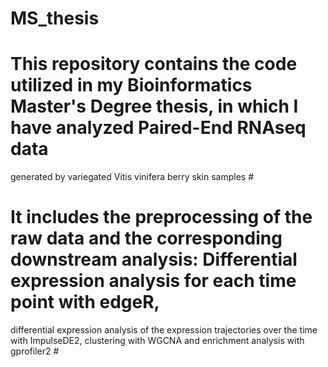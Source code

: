 # MS_thesis

# This repository contains the code utilized in my Bioinformatics Master's Degree thesis, in which I have analyzed Paired-End RNAseq data 
generated by variegated Vitis vinifera berry skin samples #
# It includes the preprocessing of the raw data and the corresponding downstream analysis: Differential expression analysis for each time point with edgeR, 
differential expression analysis of the expression trajectories over the time with ImpulseDE2, clustering with WGCNA and enrichment analysis with gprofiler2 #

